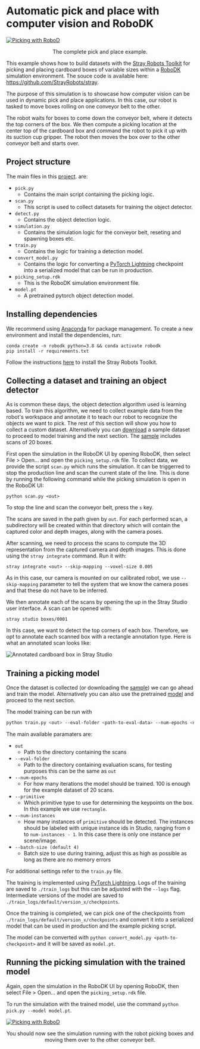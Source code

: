 
# Automatic pick and place with computer vision and RoboDK

<a target="_blank" href="https://stray-data.nyc3.digitaloceanspaces.com/tutorials/pick_video.mp4" title="Picking with RoboDK"><img src="https://stray-data.nyc3.digitaloceanspaces.com/tutorials/pick_cover.png" alt="Picking with RoboD" /></a>
<p align = "center">
The complete pick and place example.
</p>

This example shows how to build datasets with the [Stray Robots Toolkit](https://docs.strayrobots.io) for picking and placing cardboard boxes of variable sizes within a [RoboDK](https://robodk.com/) simulation environment. The souce code is available here: <a href="https://github.com/StrayRobots/stray">https://github.com/StrayRobots/stray</a>.

The purpose of this simulation is to showcase how computer vision can be used in dynamic pick and place applications. In this case, our robot is tasked to move boxes rolling on one conveyor belt to the other.

The robot waits for boxes to come down the conveyor belt, where it detects the top corners of the box. We then compute a picking location at the center top of the cardboard box and command the robot to pick it up with its suction cup gripper. The robot then moves the box over to the other conveyor belt and starts over.

## Project structure

The main files in this <a href="https://github.com/StrayRobots/stray">project</a>. are:
- `pick.py`
  - Contains the main script containing the picking logic.
- `scan.py`
  - This script is used to collect datasets for training the object detector.
- `detect.py`
  - Contains the object detection logic.
- `simulation.py`
  - Contains the simulation logic for the conveyor belt, reseting and spawning boxes etc.
- `train.py`
  - Contains the logic for training a detection model.
- `convert_model.py`
  - Contains the logic for converting a <a href="https://pytorch-lightning.readthedocs.io/en/latest/">PyTorch Lightning</a> checkpoint into a serialized model that can be run in production.
- `picking_setup.rdk`
  - This is the RoboDK simulation environment file.
- `model.pt`
  - A pretrained pytorch object detection model.

## Installing dependencies

We recommend using [Anaconda](https://docs.anaconda.com/anaconda/) for package management. To create a new environment and install the dependencies, run:
```
conda create -n robodk python=3.8 && conda activate robodk
pip install -r requirements.txt
```

Follow the instructions [here](https://docs.strayrobots.io/toolkit/index.html) to install the Stray Robots Toolkit.

## Collecting a dataset and training an object detector

As is common these days, the object detection algorithm used is learning based. To train this algorithm, we need to collect example data from the robot's workspace and annotate it to teach our robot to recognize the objects we want to pick. The rest of this section will show you how to collect a custom dataset. Alternatively you can <a href="https://stray-data.nyc3.digitaloceanspaces.com/tutorials/boxes.zip">download</a> a sample dataset to proceed to model training and the next section. The <a href="https://stray-data.nyc3.digitaloceanspaces.com/tutorials/boxes.zip">sample</a> includes scans of 20 boxes.

First open the simulation in the RoboDK UI by opening RoboDK, then select File > Open... and open the `picking_setup.rdk` file.
To collect data, we provide the script `scan.py` which runs the simulation. It can be triggerred to stop the production line and scan the current state of the line. This is done by running the following command while the picking simulation is open in the RoboDK UI:
```
python scan.py <out>
```

To stop the line and scan the conveyor belt, press the `s` key.

The scans are saved in the path given by `out`. For each performed scan, a subdirectory will be created within that directory which will contain the captured color and depth images, along with the camera poses.

After scanning, we need to process the scans to compute the 3D representation from the captured camera and depth images. This is done using the `stray integrate` command. Run it with:
```
stray integrate <out> --skip-mapping --voxel-size 0.005
```

As in this case, our camera is mounted on our calibrated robot, we use `--skip-mapping` parameter to tell the system that we know the camera poses and that these do not have to be inferred.

We then annotate each of the scans by opening the up in the Stray Studio user interface. A scan can be opened with:
```
stray studio boxes/0001
```

In this case, we want to detect the top corners of each box. Therefore, we opt to annotate each scanned box with a rectangle annotation type. Here is what an annotated scan looks like:

![Annotated cardboard box in Stray Studio](https://stray-data.nyc3.digitaloceanspaces.com/tutorials/annotation.png)

## Training a picking model
Once the dataset is collected (or downloading the <a href="https://stray-data.nyc3.digitaloceanspaces.com/tutorials/boxes.zip">sample</a>) we can go ahead and train the model. Alternatively you can also use the pretrained <a href="https://github.com/StrayRobots/stray/blob/main/examples/robodk/model.pt">model</a> and proceed to the next section.

The model training can be run with

```sh
python train.py <out> --eval-folder <path-to-eval-data> --num-epochs <num-epochs> --primitive rectangle --num-instances 1
```

The main available paramaters are:
- `out`
  - Path to the directory containing the scans
- `--eval-folder`
  - Path to the directory containing evaluation scans, for testing purposes this can be the same as `out`
- `--num-epochs`
  - For how many iterations the model should be trained. 100 is enough for the example dataset of 20 scans.
- `--primitive`
  - Which primitive type to use for determining the keypoints on the box. In this example we use `rectangle`.
- `--num-instances`
  - How many instances of `primitive` should be detected. The instances should be labeled with unique instance ids in Studio, ranging from `0` to `num-instances - 1`. In this case there is only one instance per scene/image.
- `--batch-size (default 4)`
  - Batch size to use during training, adjust this as high as possible as long as there are no memory errors

For additional settings refer to the `train.py` file.

The training is implemented using <a href="https://pytorch-lightning.readthedocs.io/en/latest/">PyTorch Lightning</a>. Logs of the training are saved to `./train_logs` but this can be adjusted with the `--logs` flag. Intermediate versions of the model are saved to `./train_logs/default/version_x/checkpoints`.

Once the training is completed, we can pick one of the checkpoints from `./train_logs/default/version_x/checkpoints` and convert it into a serialized model that can be used in production and the example picking script.

The model can be converted with `python convert_model.py <path-to-checkpoint>` and it will be saved as `model.pt`.

## Running the picking simulation with the trained model

Again, open the simulation in the RoboDK UI by opening RoboDK, then select File > Open... and open the `picking_setup.rdk` file.

To run the simulation with the trained model, use the command `python pick.py --model model.pt`.

<a target="_blank" href="https://stray-data.nyc3.digitaloceanspaces.com/tutorials/pick_video.mp4" title="Picking with RoboDK"><img src="https://stray-data.nyc3.digitaloceanspaces.com/tutorials/pick_cover.png" alt="Picking with RoboD" /></a>
<p align = "center">
You should now see the simulation running with the robot picking boxes and moving them over to the other conveyor belt.
</p>
